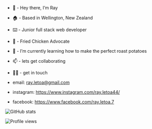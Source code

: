 - 👋 - Hey there, I’m Ray
- 🏠 - Based in Wellington, New Zealand
- ⌨️ - Junior full stack web developer
- 🍗 - Fried Chicken Advocate

- 🌱 - I’m currently learning how to make the perfect roast potatoes
- 📫 - lets get collaborating
- ✌🏽 - get in touch
- email: ray.letoa@gmail.com
- instagram: https://www.instagram.com/ray.letoa44/
- facebook: https://www.facebook.com/ray.letoa.7


![GitHub stats](https://github-readme-stats.vercel.app/api?username=rayway44&show_icons=true)  

![Profile views](https://gpvc.arturio.dev/rayway44)  
<!---
rayway44/rayway44 is a ✨ special ✨ repository because its `README.md` (this file) appears on your GitHub profile.
You can click the Preview link to take a look at your changes.
--->
